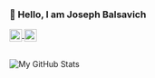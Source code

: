 ### 👋 Hello, I am Joseph Balsavich

<a href="https://www.linkedin.com/in/joseph-balsavich-b539901b7/">
  <img align="center" alt="My LinkedIn" width="22px" src="https://cdn.jsdelivr.net/npm/simple-icons@v3/icons/linkedin.svg" />
</a>
<a href="joseph@balsavich.dev">
  <img align="center" alt="Contact Me via Email" width="22px" src="https://cdn.jsdelivr.net/npm/simple-icons@v3/icons/gmail.svg" />
</a>
</br>
</br>




![My GitHub Stats](https://github-readme-stats.vercel.app/api?username=jbalsavich&count_private=true&show_icons=true&theme=algolia )

